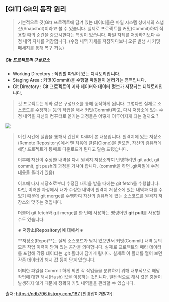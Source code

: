 ## [GIT] Git의 동작 원리

>기본적으로 깃(Git) 프로젝트에 담겨 있는 데이터들은 파일 시스템 상에서의 스냅샷(Snapshot)이라고 볼 수 있습니다. 실제로 프로젝트를 커밋(Commit)하여 적용할 때의 순간을 중요시한다는 특징이 있습니다. 파일 자체를 저장하기보다 수정 내역 자체를 저장합니다. (수정 내역 자체를 저장하다보니 오류 발생 시 커밋메세지를 통해 복구 가능)



##### Git 프로젝트의 구성요소

- Working Directory : 작업할 파일이 있는 디렉토리입니다.
- Staging Area : 커밋(Commit)을 수행할 파일들이 올라가는 영역입니다.
- Git Directory : Git 프로젝트의 메타 데이터와 데이터 정보가 저장되는 디렉토리입니다.

>깃 프로젝트는 위와 같은 구성요소를 통해 동작하게 됩니다. 그렇다면 실제로 소스코드를 수정하는 등의 작업을 해서 커밋(Commit)하고, 다시 저장소에 있는 수정 내역을 자신의 컴퓨터로 옮기는 과정들은 어떻게 이루어지게 되는 걸까요 ?

<img src="https://user-images.githubusercontent.com/59730002/76057056-91ed6a00-5fbb-11ea-869a-fd7c2ac6aa27.PNG">

> 이전 시간에 실습을 통해서 간단히 다루어 본 내용입니다. 원격지에 있는 저장소(Remote Repository)에서 맨 처음에 클론(Clone)을 받으면, 자신의 컴퓨터에 해당 프로젝트가 통째로 다운로드가 된다고 말씀 드렸습니다.
>
> 이후에 자신이 수정한 내역을 다시 원격지 저장소까지 반영하려면 git add, git commit, git push의 과정을 거쳐야 합니다. (commit을 하면 .git파일에 수정 내용들 올라가 있음)
>
>이후에 다시 저장소로부터 수정된 내역을 받을 때에는 git fetch를 수행합니다. 다만, 이러한 과정에서 내가 수정한 내역이 원격지 저장소에 있는 내역과 다를 수 있기 때문에 git merge를 수행하여 자신의 컴퓨터에 있는 소스코드를 원격지 저장소와 맞추는 것입니다.
>
>
>
> 더불어 git fetch와 git merge를 한 번에 사용하는 명령어인 **git pull**를 사용할 수도 있습니다.
>
>
>
>**※ 저장소(Repository)에 대해서 ※**
>
>
>
> **저장소(Repo)**는 실제 소스코드가 담겨 있으면서 커밋(Commit) 내역 등의 모든 작업 이력이 담겨 있는 공간을 의미합니다. 실제로 프로젝트의 메타 데이터를 포함해 각종 데이터는 .git 폴더에 담기게 됩니다. 실제로 이 폴더를 열어 보면 각종 데이터와 해시 값 등이 담겨 있습니다.
>
>
>
> 어떠한 파일을 Commit 하게 되면 각 작업들을 분류하기 위해 내부적으로 해당 작업에 대한 해시(Hash) 값을 이용하는 것입니다. 일반적으로 해시 값은 충돌이 발생하지 않기 때문에 정확히 커밋 내역들을 관리할 수 있습니다.



출처: https://ndb796.tistory.com/187 [안경잡이개발자]